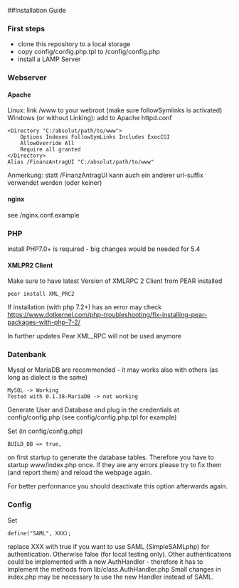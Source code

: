 ##Installation Guide
### First steps
  - clone this repository to a local storage
  - copy config/config.php.tpl to /config/config.php
  - install a LAMP Server 
### Webserver
#### Apache 
Linux: link /www to your webroot (make sure followSymlinks is activated)
Windows (or without Linking): add to Apache httpd.conf
    
    <Directory "C:/absolut/path/to/www">
        Options Indexes FollowSymLinks Includes ExecCGI
        AllowOverride All
        Require all granted
    </Directory>
    Alias /FinanzAntragUI "C:/absolut/path/to/www"

Anmerkung: statt /FinanzAntragUI kann auch ein anderer url-suffix verwendet werden (oder keiner)
#### nginx
see /nginx.conf.example 
### PHP 
install PHP7.0+ is required - big changes would be needed for 5.4
#### XMLPR2 Client
Make sure to have latest Version of XMLRPC 2 Client from PEAR installed

    pear install XML_PRC2
    
If installation (with php 7.2+) has an error may check https://www.dotkernel.com/php-troubleshooting/fix-installing-pear-packages-with-php-7-2/

In further updates Pear XML_RPC will not be used anymore
### Datenbank
Mysql or MariaDB are recommended - it may works also with others (as long as dialect is the same)

    MySQL -> Working
    Tested with 0.1.38-MariaDB -> not working

Generate User and Database and plug in the credentials at config/config.php (see config/config.php.tpl for example)

Set (in config/config.php)
 
    BUILD_DB => true,
    
on first startup to generate the database tables. Therefore you have to startup www/index.php once. If they are any errors please try to fix them (and report them) and reload the webpage again.

For better performance you should deactivate this option afterwards again.

### Config
Set 

    define("SAML", XXX);
    
replace XXX with true if you want to use SAML (SimpleSAMLphp) for authentication. Otherwise false (for local testing only).
Other authentications could be implemented with a new AuthHandler - therefore it has to implement the methods from lib/class.AuthHandler.php
Small changes in index.php may be necessary to use the new Handler instead of SAML. 